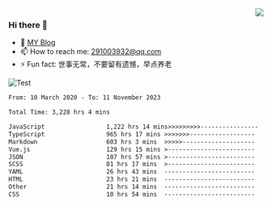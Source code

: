 <img align='right' src='https://github-readme-stats.vercel.app/api?username=niaogege&show_icons=true&theme=radical'/>

### Hi there 👋

- 🌱 [MY Blog](https://bythewayer.com/)
- 📫 How to reach me: 291003932@qq.com
- ⚡ Fun fact:  世事无常，不要留有遗憾，早点养老

![Test](https://github-readme-stats.vercel.app/api/top-langs/?username=niaogege&layout=compact)

<!--START_SECTION:waka-->

```txt
From: 10 March 2020 - To: 11 November 2023

Total Time: 3,228 hrs 4 mins

JavaScript                 1,222 hrs 14 mins>>>>>>>>>----------------   37.86 %
TypeScript                 965 hrs 17 mins >>>>>>>------------------   29.90 %
Markdown                   603 hrs 3 mins  >>>>>--------------------   18.68 %
Vue.js                     129 hrs 15 mins >------------------------   04.00 %
JSON                       107 hrs 57 mins >------------------------   03.34 %
SCSS                       81 hrs 17 mins  >------------------------   02.52 %
YAML                       26 hrs 43 mins  -------------------------   00.83 %
HTML                       23 hrs 21 mins  -------------------------   00.72 %
Other                      21 hrs 14 mins  -------------------------   00.66 %
CSS                        10 hrs 54 mins  -------------------------   00.34 %
```

<!--END_SECTION:waka-->
